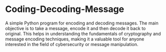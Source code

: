 # Coding-Decoding-Message
A simple Python program for encoding and decoding messages. The main objective is to take a message, encode it  and then decode it back to original. This helps in understanding the fundamentals of cryptography and message encoding techniques, making it a valuable tool for anyone interested in the field of cybersecurity or message manipulation.

